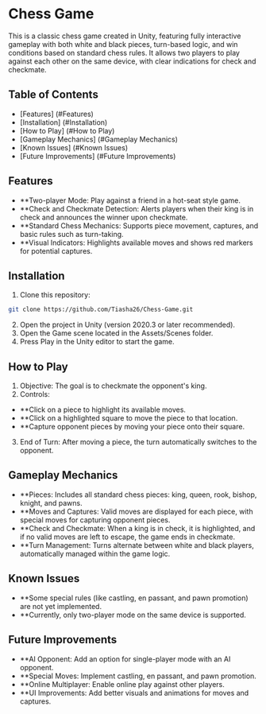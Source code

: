 # Chess Game
This is a classic chess game created in Unity, featuring fully interactive gameplay with both white and black pieces, turn-based logic, and win conditions based on standard chess rules. It allows two players to play against each other on the same device, with clear indications for check and checkmate.

## Table of Contents
- [Features] (#Features)
- [Installation] (#Installation)
- [How to Play] (#How to Play)
- [Gameplay Mechanics] (#Gameplay Mechanics)
- [Known Issues] (#Known Issues)
- [Future Improvements] (#Future Improvements)
  
## Features
- **Two-player Mode: Play against a friend in a hot-seat style game.
- **Check and Checkmate Detection: Alerts players when their king is in check and announces the winner upon checkmate.
- **Standard Chess Mechanics: Supports piece movement, captures, and basic rules such as turn-taking.
- **Visual Indicators: Highlights available moves and shows red markers for potential captures.
  
## Installation
1. Clone this repository:
```bash
git clone https://github.com/Tiasha26/Chess-Game.git
```
2. Open the project in Unity (version 2020.3 or later recommended).
3. Open the Game scene located in the Assets/Scenes folder.
4. Press Play in the Unity editor to start the game.

## How to Play
1. Objective: The goal is to checkmate the opponent's king.
2. Controls:
  - **Click on a piece to highlight its available moves.
  - **Click on a highlighted square to move the piece to that location.
  - **Capture opponent pieces by moving your piece onto their square.
3. End of Turn: After moving a piece, the turn automatically switches to the opponent.

## Gameplay Mechanics
- **Pieces: Includes all standard chess pieces: king, queen, rook, bishop, knight, and pawns.
- **Moves and Captures: Valid moves are displayed for each piece, with special moves for capturing opponent pieces.
- **Check and Checkmate: When a king is in check, it is highlighted, and if no valid moves are left to escape, the game ends in checkmate.
- **Turn Management: Turns alternate between white and black players, automatically managed within the game logic.
  
## Known Issues
- **Some special rules (like castling, en passant, and pawn promotion) are not yet implemented.
- **Currently, only two-player mode on the same device is supported.
  
## Future Improvements
- **AI Opponent: Add an option for single-player mode with an AI opponent.
- **Special Moves: Implement castling, en passant, and pawn promotion.
- **Online Multiplayer: Enable online play against other players.
- **UI Improvements: Add better visuals and animations for moves and captures.
